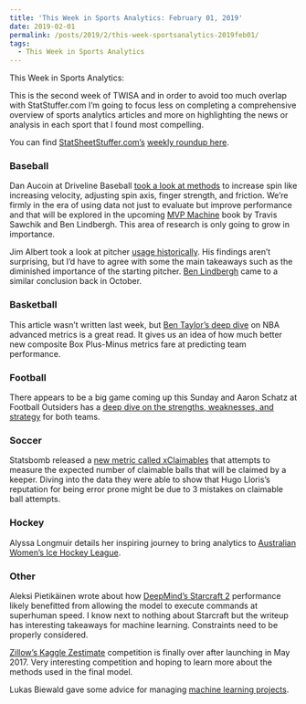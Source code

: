 ```yaml
---
title: 'This Week in Sports Analytics: February 01, 2019'
date: 2019-02-01
permalink: /posts/2019/2/this-week-sportsanalytics-2019feb01/
tags:
  - This Week in Sports Analytics
---
```

This Week in Sports Analytics:

This is the second week of TWISA and in order to avoid too much overlap with StatStuffer.com I’m going to focus less on completing a comprehensive overview of sports analytics articles and more on highlighting the news or analysis in each sport that I found most compelling.  

You can find [StatSheetStuffer.com’s](https://twitter.com/StatStuffercom) [weekly roundup here](http://statsheetstuffer.com/weekly-sports-analytics-news-roundup-january-22nd-2019/). 

### Baseball

Dan Aucoin at Driveline Baseball [took a look at methods]( https://www.drivelinebaseball.com/2019/01/how-do-we-generate-spin/) to increase spin like increasing velocity, adjusting spin axis, finger strength, and friction.  We’re firmly in the era of using data not just to evaluate but improve performance and that will be explored in the upcoming [MVP Machine]( https://www.amazon.com/MVP-Machine-Baseballs-Nonconformists-Players-ebook/dp/B07J4WG7FF) book by Travis Sawchik and Ben Lindbergh.  This area of research is only going to grow in importance.

Jim Albert took a look at pitcher [usage historically](https://baseballwithr.wordpress.com/2019/01/28/historical-look-at-pitcher-usage/).  His findings aren’t surprising, but I’d have to agree with some the main takeaways such as the diminished importance of the starting pitcher.  [Ben Lindbergh]( https://www.theringer.com/mlb/2018/10/11/17962146/bullpenning-starting-pitcher-protagonist-cost) came to a similar conclusion back in October.

### Basketball

This article wasn’t written last week, but [Ben Taylor’s deep dive]( https://fansided.com/2019/01/08/nylon-calculus-best-advanced-stat/
) on NBA advanced metrics is a great read. It gives us an idea of how much better new composite Box Plus-Minus metrics fare at predicting team performance.  

### Football

There appears to be a big game coming up this Sunday and Aaron Schatz at Football Outsiders has a [deep dive on the strengths, weaknesses, and strategy]( https://www.footballoutsiders.com/game-previews/2019/super-bowl-liii-preview) for both teams.


### Soccer

Statsbomb released a [new metric called xClaimables]( https://statsbomb.com/2019/01/the-xclaimables-measuring-keeper-aggressiveness/) that attempts to measure the expected number of claimable balls that will be claimed by a keeper.  Diving into the data they were able to show that Hugo Lloris’s reputation for being error prone might be due to 3 mistakes on claimable ball attempts.

### Hockey

Alyssa Longmuir details her inspiring journey to bring analytics to [Australian Women’s Ice Hockey League]( https://www.theicegarden.com/2019/1/27/18185866/analytics-odyssey-womens-hockey-awihl-australia-statistics-analysis-data-tracking).


### Other

Aleksi Pietikäinen wrote about how [DeepMind’s Starcraft 2](https://blog.usejournal.com/an-analysis-on-how-deepminds-starcraft-2-ai-s-superhuman-speed-could-be-a-band-aid-fix-for-the-1702fb8344d6) performance likely benefitted from allowing the model to execute commands at superhuman speed.  I know next to nothing about Starcraft but the writeup has interesting takeaways for machine learning.  Constraints need to be properly considered.


[Zillow’s Kaggle Zestimate](https://www.geekwire.com/2019/meet-zillow-prize-winners-get-1m-bragging-rights-zestimate-beating-algorithm/) competition is finally over after launching in May 2017.  Very interesting competition and hoping to learn more about the methods used in the final model.

Lukas Biewald gave some advice for managing [machine learning projects](
https://medium.com/@l2k/why-are-machine-learning-projects-so-hard-to-manage-8e9b9cf49641).


